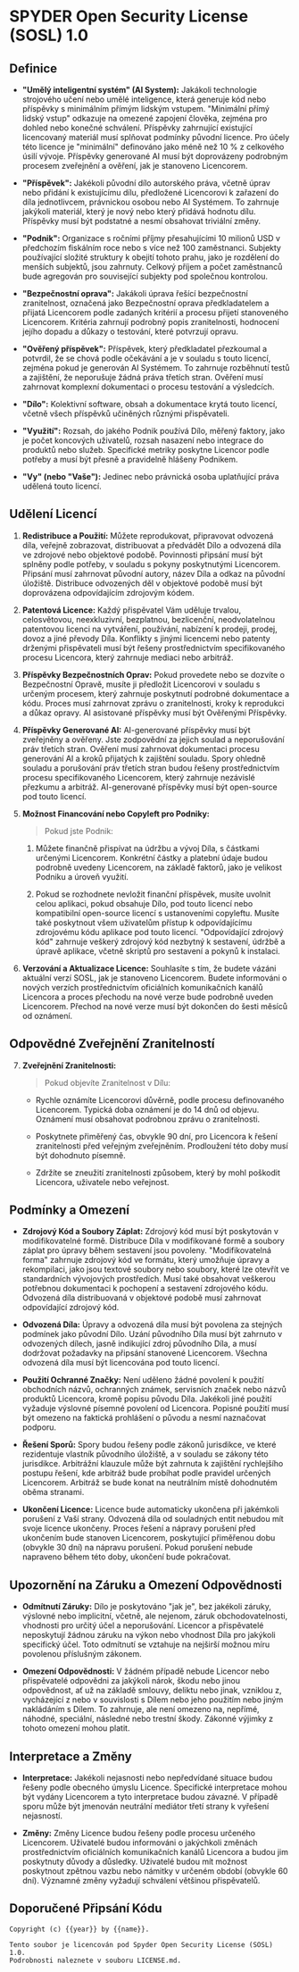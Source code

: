 # SPYDER Open Security License (SOSL) 1.0 

## Definice

- **"Umělý inteligentní systém" (AI System):** 
    Jakákoli technologie strojového učení nebo umělé inteligence, která generuje kód nebo příspěvky s minimálním přímým lidským vstupem. "Minimální přímý lidský vstup" odkazuje na omezené zapojení člověka, zejména pro dohled nebo konečné schválení. Příspěvky zahrnující existující licencovaný materiál musí splňovat podmínky původní licence. Pro účely této licence je "minimální" definováno jako méně než 10 % z celkového úsilí vývoje. Příspěvky generované AI musí být doprovázeny podrobným procesem zveřejnění a ověření, jak je stanoveno Licencorem.

- **"Příspěvek":** 
    Jakékoli původní dílo autorského práva, včetně úprav nebo přidání k existujícímu dílu, předložené Licencorovi k zařazení do díla jednotlivcem, právnickou osobou nebo AI Systémem. To zahrnuje jakýkoli materiál, který je nový nebo který přidává hodnotu dílu. Příspěvky musí být podstatné a nesmí obsahovat triviální změny.

- **"Podnik":**
    Organizace s ročními příjmy přesahujícími 10 milionů USD v předchozím fiskálním roce nebo s více než 100 zaměstnanci. Subjekty používající složité struktury k obejití tohoto prahu, jako je rozdělení do menších subjektů, jsou zahrnuty. Celkový příjem a počet zaměstnanců bude agregován pro související subjekty pod společnou kontrolou.

- **"Bezpečnostní oprava":**
    Jakákoli úprava řešící bezpečnostní zranitelnost, označená jako Bezpečnostní oprava předkladatelem a přijatá Licencorem podle zadaných kritérií a procesu přijetí stanoveného Licencorem. Kritéria zahrnují podrobný popis zranitelnosti, hodnocení jejího dopadu a důkazy o testování, které potvrzují opravu.

- **"Ověřený příspěvek":**
    Příspěvek, který předkladatel přezkoumal a potvrdil, že se chová podle očekávání a je v souladu s touto licencí, zejména pokud je generován AI Systémem. To zahrnuje rozběhnutí testů a zajištění, že neporušuje žádná práva třetích stran. Ověření musí zahrnovat komplexní dokumentaci o procesu testování a výsledcích.

- **"Dílo":**
    Kolektivní software, obsah a dokumentace krytá touto licencí, včetně všech příspěvků učiněných různými přispěvateli.

- **"Využití":**
    Rozsah, do jakého Podnik používá Dílo, měřený faktory, jako je počet koncových uživatelů, rozsah nasazení nebo integrace do produktů nebo služeb. Specifické metriky poskytne Licencor podle potřeby a musí být přesně a pravidelně hlášeny Podnikem.

- **"Vy" (nebo "Vaše"):**
    Jedinec nebo právnická osoba uplatňující práva udělená touto licencí.

## Udělení Licencí

1. **Redistribuce a Použití:**
    Můžete reprodukovat, připravovat odvozená díla, veřejně zobrazovat, distribuovat a předvádět Dílo a odvozená díla ve zdrojové nebo objektové podobě. Povinnosti připsání musí být splněny podle potřeby, v souladu s pokyny poskytnutými Licencorem. Připsání musí zahrnovat původní autory, název Díla a odkaz na původní úložiště. Distribuce odvozených děl v objektové podobě musí být doprovázena odpovídajícím zdrojovým kódem.

2. **Patentová Licence:**
    Každý přispěvatel Vám uděluje trvalou, celosvětovou, neexkluzivní, bezplatnou, bezlicenční, neodvolatelnou patentovou licenci na vytváření, používání, nabízení k prodeji, prodej, dovoz a jiné převody Díla. Konflikty s jinými licencemi nebo patenty drženými přispěvateli musí být řešeny prostřednictvím specifikovaného procesu Licencora, který zahrnuje mediaci nebo arbitráž.

3. **Příspěvky Bezpečnostních Oprav:**
    Pokud provedete nebo se dozvíte o Bezpečnostní Opravě, musíte ji předložit Licencorovi v souladu s určeným procesem, který zahrnuje poskytnutí podrobné dokumentace a kódu. Proces musí zahrnovat zprávu o zranitelnosti, kroky k reprodukci a důkaz opravy. AI asistované příspěvky musí být Ověřenými Příspěvky.

4. **Příspěvky Generované AI:**
    AI-generované příspěvky musí být zveřejněny a ověřeny. Jste zodpovědní za jejich soulad a neporušování práv třetích stran. Ověření musí zahrnovat dokumentaci procesu generování AI a kroků přijatých k zajištění souladu. Spory ohledně souladu a porušování práv třetích stran budou řešeny prostřednictvím procesu specifikovaného Licencorem, který zahrnuje nezávislé přezkumu a arbitráž. AI-generované příspěvky musí být open-source pod touto licencí.

5. **Možnost Financování nebo Copyleft pro Podniky:**
    >Pokud jste Podnik:

    1. Můžete finančně přispívat na údržbu a vývoj Díla, s částkami určenými Licencorem. Konkrétní částky a platební údaje budou podrobně uvedeny Licencorem, na základě faktorů, jako je velikost Podniku a úroveň využití.

    2. Pokud se rozhodnete nevložit finanční příspěvek, musíte uvolnit celou aplikaci, pokud obsahuje Dílo, pod touto licencí nebo kompatibilní open-source licencí s ustanoveními copyleftu. Musíte také poskytnout všem uživatelům přístup k odpovídajícímu zdrojovému kódu aplikace pod touto licencí. "Odpovídající zdrojový kód" zahrnuje veškerý zdrojový kód nezbytný k sestavení, údržbě a úpravě aplikace, včetně skriptů pro sestavení a pokynů k instalaci.

6. **Verzování a Aktualizace Licence:**
    Souhlasíte s tím, že budete vázáni aktuální verzí SOSL, jak je stanoveno Licencorem. Budete informováni o nových verzích prostřednictvím oficiálních komunikačních kanálů Licencora a proces přechodu na nové verze bude podrobně uveden Licencorem. Přechod na nové verze musí být dokončen do šesti měsíců od oznámení.

## Odpovědné Zveřejnění Zranitelností

7. **Zveřejnění Zranitelnosti:**
    > Pokud objevíte Zranitelnost v Dílu:

    - Rychle oznámíte Licencorovi důvěrně, podle procesu definovaného Licencorem. Typická doba oznámení je do 14 dnů od objevu. Oznámení musí obsahovat podrobnou zprávu o zranitelnosti.

    - Poskytnete přiměřený čas, obvykle 90 dní, pro Licencora k řešení zranitelnosti před veřejným zveřejněním. Prodloužení této doby musí být dohodnuto písemně.

    - Zdržíte se zneužití zranitelnosti způsobem, který by mohl poškodit Licencora, uživatele nebo veřejnost.

## Podmínky a Omezení

- **Zdrojový Kód a Soubory Záplat:**
    Zdrojový kód musí být poskytován v modifikovatelné formě. Distribuce Díla v modifikované formě a soubory záplat pro úpravy během sestavení jsou povoleny. "Modifikovatelná forma" zahrnuje zdrojový kód ve formátu, který umožňuje úpravy a rekompilaci, jako jsou textové soubory nebo soubory, které lze otevřít ve standardních vývojových prostředích. Musí také obsahovat veškerou potřebnou dokumentaci k pochopení a sestavení zdrojového kódu. Odvozená díla distribuovaná v objektové podobě musí zahrnovat odpovídající zdrojový kód.

- **Odvozená Díla:**
    Úpravy a odvozená díla musí být povolena za stejných podmínek jako původní Dílo. Uzání původního Díla musí být zahrnuto v odvozených dílech, jasně indikující zdroj původního Díla, a musí dodržovat požadavky na připsání stanovené Licencorem. Všechna odvozená díla musí být licencována pod touto licencí.

- **Použití Ochranné Značky:**
    Není uděleno žádné povolení k použití obchodních názvů, ochranných známek, servisních značek nebo názvů produktů Licencora, kromě popisu původu Díla. Jakékoli jiné použití vyžaduje výslovné písemné povolení od Licencora. Popisné použití musí být omezeno na faktická prohlášení o původu a nesmí naznačovat podporu.

- **Řešení Sporů:**
    Spory budou řešeny podle zákonů jurisdikce, ve které rezidentuje vlastník původního úložiště, a v souladu se zákony této jurisdikce. Arbitrážní klauzule může být zahrnuta k zajištění rychlejšího postupu řešení, kde arbitráž bude probíhat podle pravidel určených Licencorem. Arbitráž se bude konat na neutrálním místě dohodnutém oběma stranami.

- **Ukončení Licence:**
    Licence bude automaticky ukončena při jakémkoli porušení z Vaší strany. Odvozená díla od souladných entit nebudou mít svoje licence ukončeny. Proces řešení a nápravy porušení před ukončením bude stanoven Licencorem, poskytující přiměřenou dobu (obvykle 30 dní) na nápravu porušení. Pokud porušení nebude napraveno během této doby, ukončení bude pokračovat.

## Upozornění na Záruku a Omezení Odpovědnosti

- **Odmítnutí Záruky:**
    Dílo je poskytováno "jak je", bez jakékoli záruky, výslovné nebo implicitní, včetně, ale nejenom, záruk obchodovatelnosti, vhodnosti pro určitý účel a neporušování. Licencor a přispěvatelé neposkytují žádnou záruku na výkon nebo vhodnost Díla pro jakýkoli specifický účel. Toto odmítnutí se vztahuje na nejširší možnou míru povolenou příslušným zákonem.

- **Omezení Odpovědnosti:**
    V žádném případě nebude Licencor nebo přispěvatelé odpovědni za jakýkoli nárok, škodu nebo jinou odpovědnost, ať už na základě smlouvy, deliktu nebo jinak, vzniklou z, vycházející z nebo v souvislosti s Dílem nebo jeho použitím nebo jiným nakládáním s Dílem. To zahrnuje, ale není omezeno na, nepřímé, náhodné, speciální, následné nebo trestní škody. Zákonné výjimky z tohoto omezení mohou platit.

## Interpretace a Změny

- **Interpretace:**
    Jakékoli nejasnosti nebo nepředvídané situace budou řešeny podle obecného úmyslu Licence. Specifické interpretace mohou být vydány Licencorem a tyto interpretace budou závazné. V případě sporu může být jmenován neutrální mediátor třetí strany k vyřešení nejasností.

- **Změny:**
    Změny Licence budou řešeny podle procesu určeného Licencorem. Uživatelé budou informováni o jakýchkoli změnách prostřednictvím oficiálních komunikačních kanálů Licencora a budou jim poskytnuty důvody a důsledky. Uživatelé budou mít možnost poskytnout zpětnou vazbu nebo námitky v určeném období (obvykle 60 dní). Významné změny vyžadují schválení většinou přispěvatelů.

## Doporučené Připsání Kódu

```plaintext
Copyright (c) {{year}} by {{name}}.

Tento soubor je licencován pod Spyder Open Security License (SOSL) 1.0. 
Podrobnosti naleznete v souboru LICENSE.md.
```